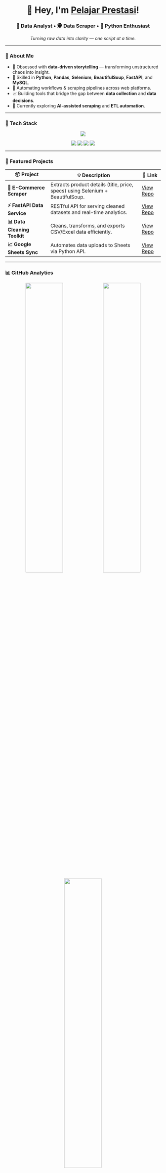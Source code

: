 <!-- HEADER -->
<h1 align="center">👋 Hey, I'm <a href="https://github.com/PelajarPrestasi">Pelajar Prestasi</a>!</h1>
<h3 align="center">🧠 Data Analyst • 🕵️ Data Scraper • 🐍 Python Enthusiast</h3>

<p align="center">
  <em>Turning raw data into clarity — one script at a time.</em>
</p>

---

<!-- INTRO -->
### 🚀 About Me
- 🧩 Obsessed with **data-driven storytelling** — transforming unstructured chaos into insight.
- 🧰 Skilled in **Python**, **Pandas**, **Selenium**, **BeautifulSoup**, **FastAPI**, and **MySQL**.
- 🤖 Automating workflows & scraping pipelines across web platforms.
- 📈 Building tools that bridge the gap between **data collection** and **data decisions**.
- 🌱 Currently exploring **AI-assisted scraping** and **ETL automation**.

---

<!-- BADGES -->
### 🧠 Tech Stack
<p align="center">
  <img src="https://skillicons.dev/icons?i=python,fastapi,selenium,mysql,sqlite,git,github,vscode,linux&theme=dark" />
</p>
<p align="center">
  <img src="https://img.shields.io/badge/Pandas-150458?style=for-the-badge&logo=pandas&logoColor=white"/>
  <img src="https://img.shields.io/badge/BeautifulSoup-3b5998?style=for-the-badge"/>
  <img src="https://img.shields.io/badge/Google%20Sheets-34A853?style=for-the-badge&logo=googlesheets&logoColor=white"/>
  <img src="https://img.shields.io/badge/Excel-217346?style=for-the-badge&logo=microsoftexcel&logoColor=white"/>
</p>

---

<!-- PROJECTS -->
### 🧩 Featured Projects

| 📦 Project | 💡 Description | 🔗 Link |
|-------------|----------------|----------|
| **🛒 E-Commerce Scraper** | Extracts product details (title, price, specs) using Selenium + BeautifulSoup. | [View Repo](#) |
| **⚡ FastAPI Data Service** | RESTful API for serving cleaned datasets and real-time analytics. | [View Repo](#) |
| **📊 Data Cleaning Toolkit** | Cleans, transforms, and exports CSV/Excel data efficiently. | [View Repo](#) |
| **📈 Google Sheets Sync** | Automates data uploads to Sheets via Python API. | [View Repo](#) |

---

<!-- STATS -->
### 📊 GitHub Analytics

<p align="center">
  <img width="49%" src="https://github-readme-stats.vercel.app/api?username=PelajarPrestasi&show_icons=true&theme=radical&hide_border=true" />
  <img width="49%" src="https://github-readme-streak-stats.herokuapp.com/?user=PelajarPrestasi&theme=radical&hide_border=true" />
</p>

<p align="center">
  <img width="49%" src="https://github-readme-stats.vercel.app/api/top-langs/?username=PelajarPrestasi&layout=compact&theme=radical&hide_border=true" />
</p>

---

<!-- ACTIVITY GRAPH -->
### 📈 Contribution Activity
<p align="center">
  <img src="https://github-readme-activity-graph.vercel.app/graph?username=PelajarPrestasi&bg_color=1a1b27&color=70a5fd&line=38bdae&point=ffffff&area=true&hide_border=true" />
</p>

---

<!-- VISUALS -->
### 🧮 Fun with Data (Dynamic Diagram)
<p align="center">
  <img src="https://github-readme-stats.vercel.app/api/wakatime?username=PelajarPrestasi&theme=tokyonight&hide_border=true" alt="WakaTime Stats" />
</p>

<p align="center">
  <img src="https://github-profile-summary-cards.vercel.app/api/cards/repos-per-language?username=PelajarPrestasi&theme=tokyonight" />
  <img src="https://github-profile-summary-cards.vercel.app/api/cards/most-commit-language?username=PelajarPrestasi&theme=tokyonight" />
</p>

---

<!-- CONTACT -->
### 🌐 Let's Connect

<p align="center">
  <a href="https://www.linkedin.com/in/yourprofile/" target="_blank">
    <img src="https://img.shields.io/badge/LinkedIn-0077b5?style=for-the-badge&logo=linkedin&logoColor=white" />
  </a>
  <a href="https://medium.com/@yourmedium" target="_blank">
    <img src="https://img.shields.io/badge/Medium-12100E?style=for-the-badge&logo=medium&logoColor=white" />
  </a>
  <a href="mailto:youremail@example.com">
    <img src="https://img.shields.io/badge/Gmail-D14836?style=for-the-badge&logo=gmail&logoColor=white" />
  </a>
  <a href="https://github.com/PelajarPrestasi">
    <img src="https://img.shields.io/badge/GitHub-100000?style=for-the-badge&logo=github&logoColor=white" />
  </a>
</p>

---

<!-- FOOTER -->
<p align="center">
  <img src="https://readme-typing-svg.herokuapp.com/?lines=Data+is+the+new+oil.;Scraping+is+my+drill.;Insights+are+my+fuel.&center=true&width=450&height=45">
</p>

---

### 🧭 Motto
> *“Every dataset hides a story — I just help it speak.”*

---


